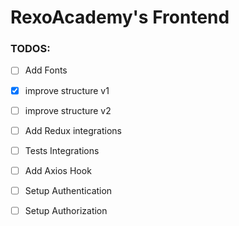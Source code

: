 # RexoAcademy's Frontend

### TODOS:
- [ ] Add Fonts
- [X] improve structure v1
- [ ] improve structure v2
- [ ] Add Redux integrations
- [ ] Tests Integrations
- [ ] Add Axios Hook
- [ ] Setup Authentication
- [ ] Setup Authorization

